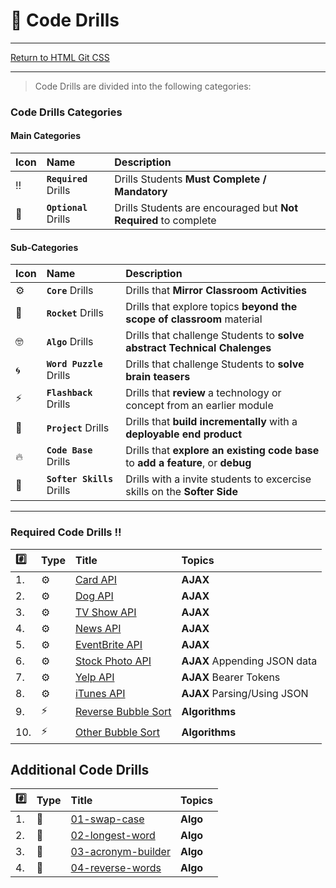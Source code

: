 # :dart: Code Drills

<hr> 

[Return to HTML Git CSS](../../../README.md#ajax)

<hr>

> Code Drills are divided into the following categories: 

### Code Drills Categories

#### **Main Categories**

| Icon | Name | Description |
|:--|:--|:--|
| :bangbang:  | **`Required`** Drills  | Drills Students **Must Complete / Mandatory** |
| :diamond_shape_with_a_dot_inside:  | **`Optional`** Drills  | Drills Students are encouraged but **Not Required** to complete |

#### **Sub-Categories**

| Icon | Name | Description |
|:--|:--|:--|
| :gear:  | **`Core`** Drills  | Drills that **Mirror Classroom Activities**|
| :rocket:  | **`Rocket`** Drills  | Drills that explore topics **beyond the scope of classroom** material  |
| :nerd_face: | **`Algo`** Drills  | Drills that challenge Students to **solve abstract Technical Chalenges** |
| :cyclone: | **`Word Puzzle`** Drills  | Drills that challenge Students to **solve brain teasers**  |
|  :zap: | **`Flashback`** Drills  | Drills that **review** a technology or concept from an earlier module  |
| :triangular_flag_on_post: | **`Project`** Drills  | Drills that **build incrementally** with a **deployable end product** |
| :fire:  | **`Code Base`** Drills  | Drills that **explore an existing code base** to **add a feature**, or **debug** |
| :radio_button: | **`Softer Skills`** Drills  | Drills with a invite students to excercise skills on the **Softer Side** |

<hr> 

### Required Code Drills :bangbang:

| :hash: | Type | Title | Topics|
| :-- | :-- | :-- |:-- |
| 1. | :gear: | [Card API](./00-required-code-drills/01-core-card-api) |**AJAX**
| 2. | :gear: | [Dog API](./00-required-code-drills/02-core-dog-api) | **AJAX**
| 3. | :gear: | [TV Show API](./00-required-code-drills/03-core-tv-api) |**AJAX**
| 4. | :gear: | [News API](./00-required-code-drills/04-flash-bubble-sort-1) |**AJAX**
| 5. | :gear: | [EventBrite API](./00-required-code-drills/05-flash-bubble-sort-2) | **AJAX**
| 6. | :gear: | [Stock Photo API](./00-required-code-drills/06-core-news-api) | **AJAX** Appending JSON data
| 7. | :gear: | [Yelp API](./00-required-code-drills/07-core-event-api) | **AJAX** Bearer Tokens
| 8. | :gear: | [iTunes API](./00-required-code-drills/08-core-stock-photo-api) | **AJAX** Parsing/Using JSON
| 9. | :zap: | [Reverse Bubble Sort](./00-required-code-drills/09-core-yelp-api) | **Algorithms**
| 10. | :zap: | [Other Bubble Sort](./00-required-code-drills/10-core-itunes-api) | **Algorithms**


## Additional Code Drills

| :hash: | Type | Title | Topics|
| :-- | :-- | :-- |:-- |
| 1. | :rocket: | [01-swap-case](./02-Algorithms/01-swap-case) | **Algo** 
| 2. | :rocket: | [02-longest-word](./02-Algorithms/02-longest-word) | **Algo** 
| 3. | :rocket: | [03-acronym-builder](./02-Algorithms/03-acronym-builder) | **Algo** 
| 4. | :rocket: | [04-reverse-words](./02-Algorithms/04-reverse-words) | **Algo** 



